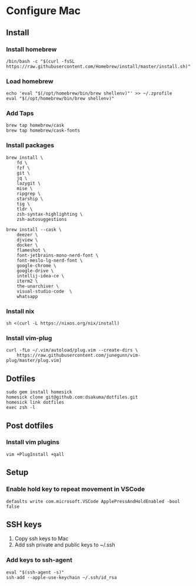 # Configure Mac

## Install

### Install homebrew
```
/bin/bash -c "$(curl -fsSL https://raw.githubusercontent.com/Homebrew/install/master/install.sh)"
```

### Load homebrew
```
echo 'eval "$(/opt/homebrew/bin/brew shellenv)"' >> ~/.zprofile
eval "$(/opt/homebrew/bin/brew shellenv)"
```

### Add Taps
```
brew tap homebrew/cask
brew tap homebrew/cask-fonts
```

### Install packages
```
brew install \
    fd \
    fzf \
    git \
    jq \
    lazygit \
    mise \
    ripgrep \
    starship \
    tig \
    tldr \
    zsh-syntax-highlighting \
    zsh-autosuggestions 
```

```
brew install --cask \
    deezer \
    djview \
    docker \
    flameshot \
    font-jetbrains-mono-nerd-font \
    font-meslo-lg-nerd-font \
    google-chrome \
    google-drive \
    intellij-idea-ce \
    iterm2 \
    the-unarchiver \
    visual-studio-code  \
    whatsapp
```

### Install nix
```
sh <(curl -L https://nixos.org/nix/install)
```

### Install vim-plug	
```
curl -fLo ~/.vim/autoload/plug.vim --create-dirs \
    https://raw.githubusercontent.com/junegunn/vim-plug/master/plug.vim]
```
    
## Dotfiles
```
sudo gem install homesick
homesick clone git@github.com:dsakuma/dotfiles.git
homesick link dotfiles
exec zsh -l    
```

## Post dotfiles

### Install vim plugins
```
vim +PlugInstall +qall
```

## Setup

### Enable hold key to repeat movement in VSCode
```
defaults write com.microsoft.VSCode ApplePressAndHoldEnabled -bool false    
```

## SSH keys

1. Copy ssh keys to Mac
2. Add ssh private and public keys to ~/.ssh

### Add keys to ssh-agent
```
eval "$(ssh-agent -s)"
ssh-add --apple-use-keychain ~/.ssh/id_rsa
```